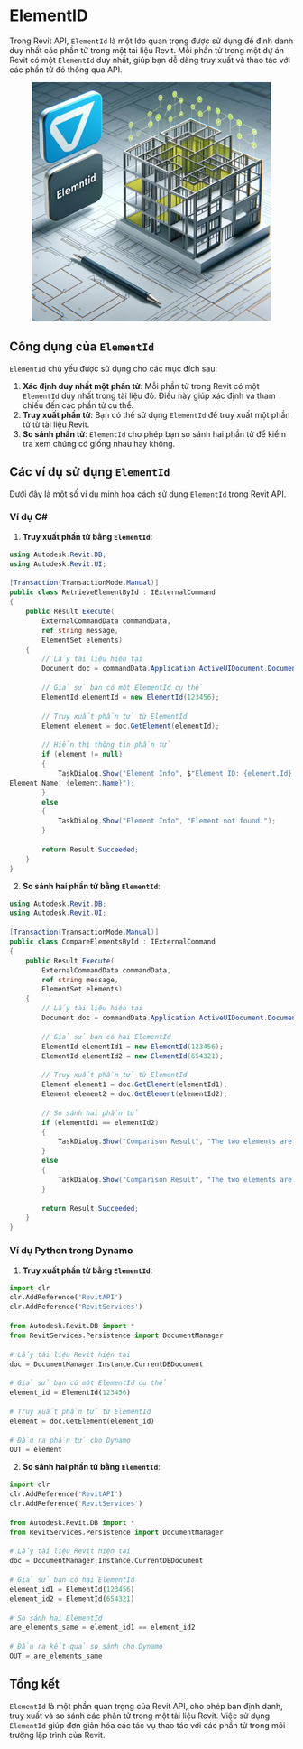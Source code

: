 # ElementID

Trong Revit API, `ElementId` là một lớp quan trọng được sử dụng để định danh duy nhất các phần tử trong một tài liệu Revit. Mỗi phần tử trong một dự án Revit có một `ElementId` duy nhất, giúp bạn dễ dàng truy xuất và thao tác với các phần tử đó thông qua API.

<figure><img src="../../.gitbook/assets/image.png" alt="" width="1000"><figcaption></figcaption></figure>

## Công dụng của `ElementId`

`ElementId` chủ yếu được sử dụng cho các mục đích sau:

1. **Xác định duy nhất một phần tử**: Mỗi phần tử trong Revit có một `ElementId` duy nhất trong tài liệu đó. Điều này giúp xác định và tham chiếu đến các phần tử cụ thể.
2. **Truy xuất phần tử**: Bạn có thể sử dụng `ElementId` để truy xuất một phần tử từ tài liệu Revit.
3. **So sánh phần tử**: `ElementId` cho phép bạn so sánh hai phần tử để kiểm tra xem chúng có giống nhau hay không.

## Các ví dụ sử dụng `ElementId`

Dưới đây là một số ví dụ minh họa cách sử dụng `ElementId` trong Revit API.

### Ví dụ C\#

1. **Truy xuất phần tử bằng `ElementId`**:

```csharp
using Autodesk.Revit.DB;
using Autodesk.Revit.UI;

[Transaction(TransactionMode.Manual)]
public class RetrieveElementById : IExternalCommand
{
    public Result Execute(
        ExternalCommandData commandData,
        ref string message,
        ElementSet elements)
    {
        // Lấy tài liệu hiện tại
        Document doc = commandData.Application.ActiveUIDocument.Document;

        // Giả sử bạn có một ElementId cụ thể
        ElementId elementId = new ElementId(123456);

        // Truy xuất phần tử từ ElementId
        Element element = doc.GetElement(elementId);

        // Hiển thị thông tin phần tử
        if (element != null)
        {
            TaskDialog.Show("Element Info", $"Element ID: {element.Id}
Element Name: {element.Name}");
        }
        else
        {
            TaskDialog.Show("Element Info", "Element not found.");
        }

        return Result.Succeeded;
    }
}
```

2. **So sánh hai phần tử bằng `ElementId`**:

```csharp
using Autodesk.Revit.DB;
using Autodesk.Revit.UI;

[Transaction(TransactionMode.Manual)]
public class CompareElementsById : IExternalCommand
{
    public Result Execute(
        ExternalCommandData commandData,
        ref string message,
        ElementSet elements)
    {
        // Lấy tài liệu hiện tại
        Document doc = commandData.Application.ActiveUIDocument.Document;

        // Giả sử bạn có hai ElementId
        ElementId elementId1 = new ElementId(123456);
        ElementId elementId2 = new ElementId(654321);

        // Truy xuất phần tử từ ElementId
        Element element1 = doc.GetElement(elementId1);
        Element element2 = doc.GetElement(elementId2);

        // So sánh hai phần tử
        if (elementId1 == elementId2)
        {
            TaskDialog.Show("Comparison Result", "The two elements are the same.");
        }
        else
        {
            TaskDialog.Show("Comparison Result", "The two elements are different.");
        }

        return Result.Succeeded;
    }
}
```

### Ví dụ Python trong Dynamo

1. **Truy xuất phần tử bằng `ElementId`**:

```python
import clr
clr.AddReference('RevitAPI')
clr.AddReference('RevitServices')

from Autodesk.Revit.DB import *
from RevitServices.Persistence import DocumentManager

# Lấy tài liệu Revit hiện tại
doc = DocumentManager.Instance.CurrentDBDocument

# Giả sử bạn có một ElementId cụ thể
element_id = ElementId(123456)

# Truy xuất phần tử từ ElementId
element = doc.GetElement(element_id)

# Đầu ra phần tử cho Dynamo
OUT = element
```

2. **So sánh hai phần tử bằng `ElementId`**:

```python
import clr
clr.AddReference('RevitAPI')
clr.AddReference('RevitServices')

from Autodesk.Revit.DB import *
from RevitServices.Persistence import DocumentManager

# Lấy tài liệu Revit hiện tại
doc = DocumentManager.Instance.CurrentDBDocument

# Giả sử bạn có hai ElementId
element_id1 = ElementId(123456)
element_id2 = ElementId(654321)

# So sánh hai ElementId
are_elements_same = element_id1 == element_id2

# Đầu ra kết quả so sánh cho Dynamo
OUT = are_elements_same
```

## Tổng kết

`ElementId` là một phần quan trọng của Revit API, cho phép bạn định danh, truy xuất và so sánh các phần tử trong một tài liệu Revit. Việc sử dụng `ElementId` giúp đơn giản hóa các tác vụ thao tác với các phần tử trong môi trường lập trình của Revit.
